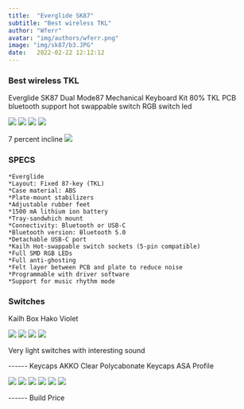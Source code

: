 ```yaml
---
title:  "Everglide SK87"
subtitle: "Best wireless TKL"
author: "Wferr"
avatar: "img/authors/wferr.png"
image: "img/sk87/b3.JPG"
date:   2022-02-22 12:12:12
---
```


### Best wireless TKL
Everglide SK87 Dual Mode87 Mechanical Keyboard Kit 80% TKL PCB bluetooth support hot swappable switch RGB switch led

 <img src="./img/sk87/1.jpg">
 <img src="./img/sk87/b1.JPG">
<img src="./img/sk87/b2.JPG">
<img src="./img/sk87/b4.JPG">

 7 percent incline
 <img src="./img/sk87/2.jpg">

### SPECS
    *Everglide
    *Layout: Fixed 87-key (TKL)
    *Case material: ABS
    *Plate-mount stabilizers
    *Adjustable rubber feet
    *1500 mA lithium ion battery
    *Tray-sandwhich mount
    *Connectivity: Bluetooth or USB-C
    *Bluetooth version: Bluetooth 5.0
    *Detachable USB-C port
    *Kailh Hot-swappable switch sockets (5-pin compatible)
    *Full SMD RGB LEDs
    *Full anti-ghosting
    *Felt layer between PCB and plate to reduce noise
    *Programmable with driver software
    *Support for music rhythm mode

### Switches
Kailh Box Hako Violet

 <img src="./img/sk87/3.jpg">
 <img src="./img/sk87/h1.jpg">
 <img src="./img/sk87/h2.jpg">
 <img src="./img/sk87/h3.jpg">

Very light switches with interesting sound

 ------ Keycaps
 AKKO Clear Polycabonate Keycaps
 ASA Profile
 
 <img src="./img/sk87/4.jpg">

 <img src="./img/sk87/5.jpg">
 <img src="./img/sk87/k1.JPG">
 <img src="./img/sk87/k2.JPG">
 <img src="./img/sk87/k3.JPG">
 <img src="./img/sk87/k4.JPG">

 ------ Build Price